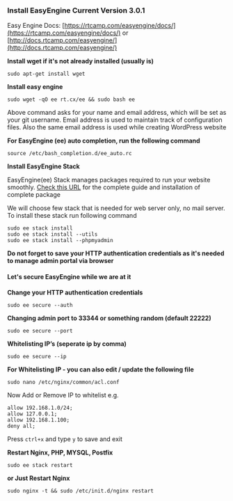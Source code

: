 ### Install EasyEngine Current Version 3.0.1
Easy Engine Docs: [https://rtcamp.com/easyengine/docs/](https://rtcamp.com/easyengine/docs/)
or [http://docs.rtcamp.com/easyengine/](http://docs.rtcamp.com/easyengine/)

**Install wget if it's not already installed (usually is)**

`sudo apt-get install wget`

**Install easy engine**

`sudo wget -qO ee rt.cx/ee && sudo bash ee`

Above command asks for your name and email address, which will be set as your git username. Email address is used to maintain track of configuration files. Also the same email
address is used while creating WordPress website

**For EasyEngine (ee) auto completion, run the following command**

`source /etc/bash_completion.d/ee_auto.rc`

**Install EasyEngine Stack** 

EasyEngine(ee) Stack manages packages required to run your website smoothly. [Check this URL](http://docs.rtcamp.com/easyengine/commands/stack) for the complete guide and installation of complete package

We will choose few stack that is needed for web server only, no mail server. To install these stack run following command

```
sudo ee stack install
sudo ee stack install --utils
sudo ee stack install --phpmyadmin
```

**Do not forget to save your HTTP authentication credentials as it's needed to manage admin portal via browser**

#### Let's secure EasyEngine while we are at it

**Change your HTTP authentication credentials**

`sudo ee secure --auth`

**Changing admin port to 33344 or something random (default 22222)**

`sudo ee secure --port`

**Whitelisting IP’s (seperate ip by comma)**

`sudo ee secure --ip`

**For Whitelisting IP - you can also edit / update the following file**

`sudo nano /etc/nginx/common/acl.conf`

Now Add or Remove IP to whitelist e.g.

```
allow 192.168.1.0/24;
allow 127.0.0.1;
allow 192.168.1.100;
deny all;
```

Press `ctrl+x` and type `y` to save and exit

**Restart Nginx, PHP, MYSQL, Postfix**

`sudo ee stack restart`

**or Just Restart Nginx**

`sudo nginx -t && sudo /etc/init.d/nginx restart`





